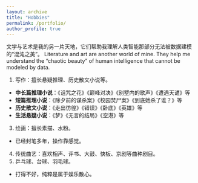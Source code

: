 ```yaml
---
layout: archive
title: "Hobbies"
permalink: /portfolio/
author_profile: true
---
```


文学与艺术是我的另一片天地，它们帮助我理解人类智能那部分无法被数据建模的“混沌之美”。
Literature and art are another world of mine. They help me understand the “chaotic beauty” of human intelligence that cannot be modeled by data.
1. 写作：擅长悬疑推理、历史散文小说等。
- **中长篇推理小说**：《诅咒之花》《巅峰对决》《别墅内的歌声》《遭遇天谴》等
- **短篇推理小说**：《除夕前的谋杀案》《校园焚尸案》《到底她杀了谁？》等
- **历史散文小说**：《走出彷徨》《错误》《卧底》《英雄》等
- **生活悬疑小说**：《梦》《无言的结局》《空港》等
3. 绘画：擅长素描、水粉。
- 已经封笔多年，操作靠感觉。
4. 传统曲艺：喜欢相声、评书、大鼓、快板、京剧等曲种剧目。
5. 乒乓球、台球、羽毛球。
- 打得不好，纯粹是属于娱乐散心。
